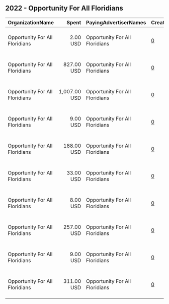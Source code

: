## 2022 - Opportunity For All Floridians 
|OrganizationName|Spent|PayingAdvertiserNames|CreativeUrls|Impressions|Genders|AgeBrackets|CountryCodes|BillingAddresses|CandidateBallotInformation|
|:---|---:|:---|:---|---:|:---|:---|:---|:---|:---|
|Opportunity For All Floridians|2.00 USD|Opportunity For All Floridians|[0](https://www.snap.com/political-ads/asset/26fa2ffc376a1bffba231076dff6462e351882845756ea9a289ff931cafdadf0?mediaType=mp4)|555||18+|united states|"1430 S Dixie Highway, STE 104 #144,Coral Gables,33146,US"||
|Opportunity For All Floridians|827.00 USD|Opportunity For All Floridians|[0](https://www.snap.com/political-ads/asset/5848107f80648556cd26b184e8dda80bf394bc1d480e52cd8f46c178f1116f8f?mediaType=mp4)|132,227||18+|united states|"1430 S Dixie Highway, STE 104 #144,Coral Gables,33146,US"||
|Opportunity For All Floridians|1,007.00 USD|Opportunity For All Floridians|[0](https://www.snap.com/political-ads/asset/228fdcec9eb3fa20c596a02ac6c389a52e37a8c8bcbfbf00d772ea47a943a0a0?mediaType=mp4)|181,397||18+|united states|"1430 S Dixie Highway, STE 104 #144,Coral Gables,33146,US"||
|Opportunity For All Floridians|9.00 USD|Opportunity For All Floridians|[0](https://www.snap.com/political-ads/asset/b8bea1735b65ba78dd6e5bbcbe9aec2e2b431edfd4814e8ab83fd99fa6252327?mediaType=mp4)|1,001||18+|united states|"1430 S Dixie Highway, STE 104 #144,Coral Gables,33146,US"||
|Opportunity For All Floridians|188.00 USD|Opportunity For All Floridians|[0](https://www.snap.com/political-ads/asset/6c7f5c0cf0030091b4f17d31efbee17e5fb90e877f1422743f12d0dcb7231fc5?mediaType=mp4)|119,526|||united states|"1430 S Dixie Highway, STE 104 #144,Coral Gables,33146,US"|SB 620 Puppy Mills|
|Opportunity For All Floridians|33.00 USD|Opportunity For All Floridians|[0](https://www.snap.com/political-ads/asset/210afb231ca33d64e7d17559c0080be0eceb260db4de268641fd6af2f266a850?mediaType=mp4)|6,105||18+|united states|"1430 S Dixie Highway, STE 104 #144,Coral Gables,33146,US"||
|Opportunity For All Floridians|8.00 USD|Opportunity For All Floridians|[0](https://www.snap.com/political-ads/asset/246c8e32a8421b6b642d5e5f3c5e5700951a74e76a7ed035bb25ff40b7beab94?mediaType=mp4)|1,303||18+|united states|"1430 S Dixie Highway, STE 104 #144,Coral Gables,33146,US"||
|Opportunity For All Floridians|257.00 USD|Opportunity For All Floridians|[0](https://www.snap.com/political-ads/asset/5eb3391e4b36423af591e505991f03cdd4a65f9731cd4416e2d90833cd4b5522?mediaType=mp4)|20,744||17+|united states|"1430 S Dixie Highway, STE 104 #144,Coral Gables,33146,US"|SB 1124|
|Opportunity For All Floridians|9.00 USD|Opportunity For All Floridians|[0](https://www.snap.com/political-ads/asset/edef7c705d9fe9f92497ef596950a8a227120d05422e79c7fa02315b5e520c8d?mediaType=mp4)|1,428||18+|united states|"1430 S Dixie Highway, STE 104 #144,Coral Gables,33146,US"||
|Opportunity For All Floridians|311.00 USD|Opportunity For All Floridians|[0](https://www.snap.com/political-ads/asset/00b825e7f3a87dae791d4e9f8d2efe5ee9c3fd2678886a423e4938dc88cf7b2d?mediaType=mp4)|207,764|||united states|"1430 S Dixie Highway, STE 104 #144,Coral Gables,33146,US"|SB 620 Puppy Mills|
